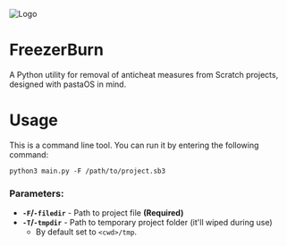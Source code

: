 ![Logo](https://github.com/bambus80/freezerburn/blob/98591fd56af202f3ea8e7d2d3f9834ebb94c2afb/logo.png?raw=true "a title")

# FreezerBurn
A Python utility for removal of anticheat measures from Scratch projects, designed with pastaOS in mind.

# Usage
This is a command line tool. You can run it by entering the following command:

`python3 main.py -F /path/to/project.sb3`

### Parameters:
- **`-F`/`-filedir`** - Path to project file **(Required)**
- **`-T`/`-tmpdir`** - Path to temporary project folder (it'll wiped during use)
  - By default set to `<cwd>/tmp`.